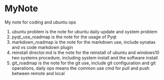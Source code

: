 # MyNote
My note for coding and ubuntu ops

1. ubuntu problem is the note for ubuntu daily update and system problem
2. pyqt_use_roadmap  is the note for  the usage of Pyqt 
3. markdown_roadmap is the note for the markdown use, include synatax and vs code markdown plugin
4. reinstall director.md is the note for the reinstall of ubuntu and windows10 two systems procedure, including system install and the software install 
5. git_roadmap is the note for the git use, include git configuration and git operations, daily ops means the common use cmd for pull and push between remote and local 